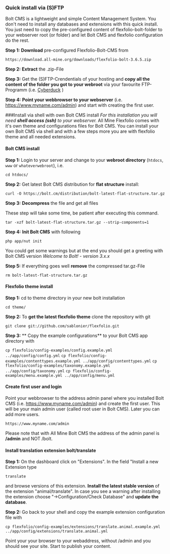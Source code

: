 ### Quick install via (S)FTP
Bolt CMS is a lightweight and simple Content Management System. You don't need to install any databases and extensions with this quick install. You just need to copy the pre-configured content of flexfolio-bolt-folder to your webserver root (or folder) and let Bolt CMS and flexfolio configuration do the rest.

**Step 1:** **Download** pre-configured Flexfolio-Bolt-CMS from

`https://download.all-mine.org/downloads/flexfolio-bolt-3.6.5.zip`

**Step 2:** **Extract** the .zip-File

**Step 3:** Get the (S)FTP-Crendentials of your hosting and **copy all the content of the folder you got to your webroot** via your favourite FTP-Programm (i.e. [Cyberduck](https://cyberduck.io/) )

**Step 4:** **Point your webbrowser to your webserver** (i.e. https://www.myname.com/admin) and start with creating the first user.



###Install via shell with own Bolt CMS install
*For this installation you will need **shell access (ssh)** to your webserver.* All Mine Flexfolio comes with it's own theme and configurations files for Bolt CMS. You can install your own Bolt CMS via shell and with a few steps more you  are with flexfolio theme and all needed extensions.

#### Bolt CMS install
**Step 1:** Login to your server and change to your **webroot directory** (`htdocs`, `www` or `whateverwebroot`), i.e.

`cd htdocs/`

**Step 2:** Get latest Bolt CMS distribution for **flat structure** install:

`curl -O https://bolt.cm/distribution/bolt-latest-flat-structure.tar.gz`

**Step 3:** **Decompress** the file and get all files

These step will take some time, be patient after executing this command.

`tar -xzf bolt-latest-flat-structure.tar.gz --strip-components=1`

**Step 4:** **Init Bolt CMS** with following

`php app/nut init`

You could get some warnings but at the end you should get a greeting with Bolt CMS version *Welcome to Bolt! - version 3.x.x*


**Step 5:** If everything goes well **remove** the compressed tar.gz-File

`rm bolt-latest-flat-structure.tar.gz`

#### Flexfolio theme install

**Step 1:** cd to theme directory in your new bolt installation

`cd theme/`

**Step 2:** To **get the latest flexfolio theme** clone the repository with git

`git clone git://github.com/sablonier/flexfolio.git`

**Step 3:** ** Copy the example configurations** to your Bolt CMS app directory with

`cp flexfolio/config-examples/config.example.yml ../app/config/config.yml`
`cp flexfolio/config-examples/contenttypes.example.yml ../app/config/contenttypes.yml`
`cp flexfolio/config-examples/taxonomy.example.yml ../app/config/taxonomy.yml`
`cp flexfolio/config-examples/menu.example.yml ../app/config/menu.yml`

#### Create first user and login

Point your webbrowser to the address admin panel where you installed Bolt CMS (i.e. https://www.myname.com/admin) and create the first user. This will be your main admin user (called root user in Bolt CMS). Later you can add more users.

`https://www.myname.com/admin`

Please note that with All Mine Bolt CMS the address of the admin panel is **/admin** and NOT /bolt.

#### Install translation extension bolt/translate

**Step 1:** On the dashboard click on "Extensions". In the field "Install a new Extension type

`translate`

and browse versions of this extension. **Install the latest stable version** of the extension "animal/translate". In case you see a warning after installing the extension choose "->Configuration/Check Database" and **update the database**.

**Step 2:** Go back to your shell and copy the example extension configuration file with

`cp flexfolio/config-examples/extensions/translate.animal.example.yml ../app/config/extensions/translate.animal.yml`

Point your your browser to your webaddress, without /admin and you should see your site. Start to publish your content.




